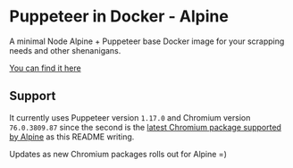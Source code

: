 # Puppeteer in Docker - Alpine

A minimal Node Alpine + Puppeteer base Docker image for your scrapping needs and other shenanigans.

[You can find it here](https://cloud.docker.com/repository/docker/emethium/puppeteer-in-docker/general)

## Support

It currently uses Puppeteer version `1.17.0` and Chromium version `76.0.3809.87` since the second is the [latest Chromium package supported by Alpine](https://pkgs.alpinelinux.org/package/edge/community/x86_64/chromium) as this README writing.

Updates as new Chromium packages rolls out for Alpine =)
